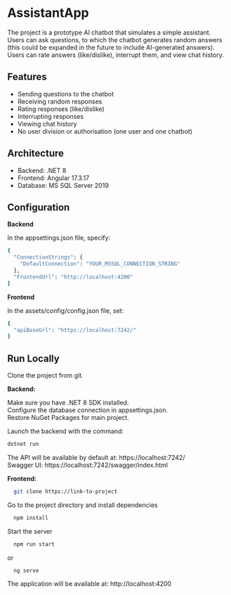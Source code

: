 # AssistantApp

The project is a prototype AI chatbot that simulates a simple assistant. Users can ask questions, to which the chatbot generates random answers (this could be expanded in the future to include AI-generated answers). Users can rate answers (like/dislike), interrupt them, and view chat history.

## Features
- Sending questions to the chatbot
- Receiving random responses
- Rating responses (like/dislike)
- Interrupting responses
- Viewing chat history
- No user division or authorisation (one user and one chatbot)

## Architecture
- Backend: .NET 8
- Frontend: Angular 17.3.17
- Database: MS SQL Server 2019

## Configuration

**Backend**

In the appsettings.json file, specify:
```bash
{
  "ConnectionStrings": {
    "DefaultConnection": "YOUR_MSSQL_CONNECTION_STRING"
  },
  "FrontendUrl": "http://localhost:4200"
}
```
**Frontend**

In the assets/config/config.json file, set:
```bash
{
  "apiBaseUrl": "https://localhost:7242/"
}
```

## Run Locally

Clone the project from git.

**Backend:**

Make sure you have .NET 8 SDK installed.  
Configure the database connection in appsettings.json.  
Restore NuGet Packages for main project.

Launch the backend with the command:
```bash
dotnet run
```

The API will be available by default at: https://localhost:7242/  
Swagger UI: https://localhost:7242/swagger/index.html

**Frontend:**

```bash
  git clone https://link-to-project
```

Go to the project directory and install dependencies
```bash
  npm install
```

Start the server
```bash
  npm run start
```
or 
```bash
  ng serve
```

The application will be available at: http://localhost:4200
